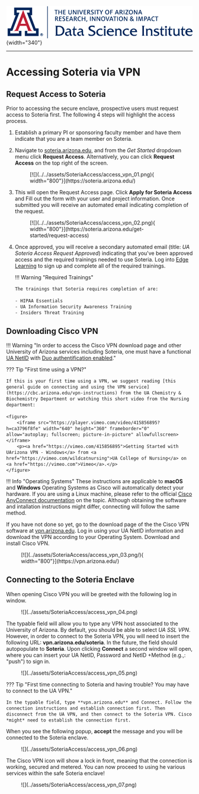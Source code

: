 ![](../../assets/cover.png){width="340"}

---

# **Accessing Soteria via VPN**

## Request Access to Soteria

Prior to accessing the secure enclave, prospective users must request access to Soteria first. The following 4 steps will highlight the access process. 

1.  Establish a primary PI or sponsoring faculty member and have them indicate that you are a team member on Soteria.
2.  Navigate to [soteria.arizona.edu](https://soteria.arizona.edu/), and from the *Get Started* dropdown menu click **Request Access**. Alternatively, you can click **Request Access** on the top right of the screen.

    <figure markdown="span">
        [![](../../assets/SoteriaAccess/access_vpn_01.png){ width="800"}](https://soteria.arizona.edu/)
    </figure>
3.  This will open the Request Access page. Click **Apply for Soteria Access** and Fill out the form with your user and project information. Once submitted you will receive an automated email indicating completion of the request.

    <figure markdown="span">
    [![](../../assets/SoteriaAccess/access_vpn_02.png){ width="800"}](https://soteria.arizona.edu/get-started/request-access)
    </figure>
4.  Once approved, you will receive a secondary automated email (title: *UA Soteria Access Request Approved*) indicating that you've been approved access and the required trainings needed to use Soteria. Log into [Edge Learning](https://edgelearning.arizona.edu/) to sign up and complete all of the required trainings.

    !!! Warning "Required Trainings"

        The trainings that Soteria requires completion of are:

        - HIPAA Essentials
        - UA Information Security Awareness Training
        - Insiders Threat Training

## Downloading Cisco VPN

!!! Warning "In order to access the Cisco VPN download page and other University of Arizona services including Soteria, one must have a functional [UA NetID](https://netid-portal.iam.arizona.edu/) with <u>Duo authentification enabled</u>."

??? Tip "First time using a VPN?"

    If this is your first time using a VPN, we suggest reading [this general guide on connecting and using the VPN service](https://cbc.arizona.edu/vpn-instructions) from the UA Chemistry & Biochemistry Department or watching this short video from the Nursing department:

    <figure>
        <iframe src="https://player.vimeo.com/video/415856895?h=ca3796f8fe" width="640" height="360" frameborder="0" allow="autoplay; fullscreen; picture-in-picture" allowfullscreen></iframe>
        <p><a href="https://vimeo.com/415856895">Getting Started with UArizona VPN - Windows</a> from <a href="https://vimeo.com/wildcatnursing">UA College of Nursing</a> on <a href="https://vimeo.com">Vimeo</a>.</p>
    </figure>

!!! Info "Operating Systems"
    These instructions are applicable to **macOS** and **Windows** Operating Systems as Cisco will automatically detect your hardware. If you are using a Linux machine, please refer to the official [Cisco AnyConnect documentation](https://www.cisco.com/c/en/us/support/docs/smb/routers/cisco-rv-series-small-business-routers/kmgmt-2597-Installing-AnyConnect-Linux-Ubuntu-desktop-User-Interface.html) on the topic. Although obtaining the software and intallation instructions might differ, connecting will follow the same method. 

If you have not done so yet, go to the download page of the the Cisco VPN software at [vpn.arizona.edu](https://vpn.arizona.edu/). Log in using your UA NetID information and download the VPN according to your Operating System. Download and install Cisco VPN. 

<figure markdown="span">
    [![](../assets/SoteriaAccess/access_vpn_03.png/){ width="800"}](https://vpn.arizona.edu/)
</figure>

## Connecting to the Soteria Enclave

When opening Cisco VPN you will be greeted with the following log in window. 

<figure markdown="span">
    ![](../assets/SoteriaAccess/access_vpn_04.png)
</figure>

The typable field will allow you to type any VPN host associated to the University of Arizona. By default, you should be able to select *UA SSL VPN*. However, in order to connect to the Soteria VPN, you will need to insert the following URL: **vpn.arizona.edu/soteria**. In the future, the field should autopopulate to **Soteria**. Upon clicking **Connect** a second window will open, where you can insert your UA NetID, Password and NetID +Method (e.g.,: "push") to sign in. 

<figure markdown="span">
    ![](../assets/SoteriaAccess/access_vpn_05.png)
</figure>

??? Tip "First time connecting to Soteria and having trouble? You may have to connect to the UA VPN." 
    
    In the typable field, type **vpn.arizona.edu** and Connect. Follow the connection instructions and establish connection first. Then disconnect from the UA VPN, and then connect to the Soteria VPN. Cisco *might* need to establish the connection first.

When you see the following popup, **accept** the message and you will be connected to the Soteria enclave. 

<figure markdown="span">
    ![](../assets/SoteriaAccess/access_vpn_06.png)
</figure>

The Cisco VPN icon will show a lock in front, meaning that the connection is working, secured and metered. You can now proceed to using he various services within the safe Soteria enclave!

<figure markdown="span">
    ![](../assets/SoteriaAccess/access_vpn_07.png)
</figure>

